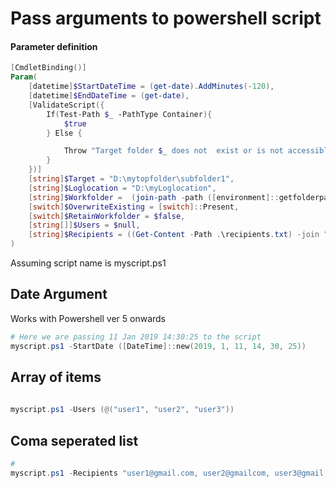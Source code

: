 # Pass arguments to powershell script

#### Parameter definition
```powershell
[CmdletBinding()]
Param(
    [datetime]$StartDateTime = (get-date).AddMinutes(-120),
    [datetime]$EndDateTime = (get-date),
    [ValidateScript({
        If(Test-Path $_ -PathType Container){             
            $true
        } Else {

            Throw "Target folder $_ does not  exist or is not accessible"
        }
    })]    
    [string]$Target = "D:\mytopfolder\subfolder1",    
    [string]$Loglocation = "D:\myLoglocation",
    [string]$Workfolder =  (join-path -path ([environment]::getfolderpath("CommonApplicationData")) -childpath "scriptname1"),
    [switch]$OverwriteExisting = [switch]::Present,
    [switch]$RetainWorkfolder = $false,
    [string[]]$Users = $null,
    [string]$Recipients = ((Get-Content -Path .\recipients.txt) -join ",") # Here the argument is expecting a coma separated list of recipients; recipients.txt contains one line per recipient
)
```

Assuming script name is myscript.ps1

## Date Argument
Works with Powershell ver 5 onwards
```powershell
# Here we are passing 11 Jan 2019 14:30:25 to the script
myscript.ps1 -StartDate ([DateTime]::new(2019, 1, 11, 14, 30, 25))
```

## Array of items
```powershell
 
myscript.ps1 -Users (@("user1", "user2", "user3"))  
```

## Coma seperated list

```powershell
# 
myscript.ps1 -Recipients "user1@gmail.com, user2@gmailcom, user3@gmail,com"
```


